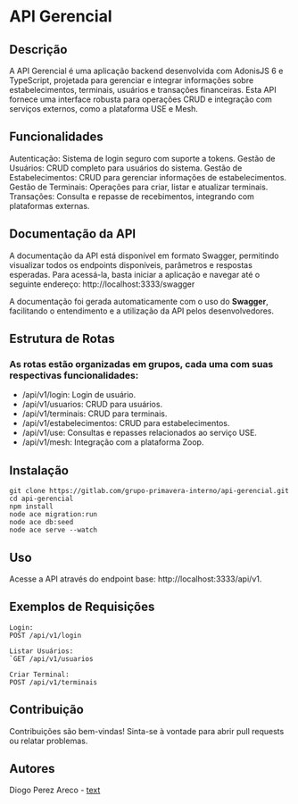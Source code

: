 # API Gerencial

## Descrição

A API Gerencial é uma aplicação backend desenvolvida com AdonisJS 6 e TypeScript, projetada para gerenciar e integrar informações sobre estabelecimentos, terminais, usuários e transações financeiras. Esta API fornece uma interface robusta para operações CRUD e integração com serviços externos, como a plataforma USE e Mesh.

## Funcionalidades

Autenticação: Sistema de login seguro com suporte a tokens.
Gestão de Usuários: CRUD completo para usuários do sistema.
Gestão de Estabelecimentos: CRUD para gerenciar informações de estabelecimentos.
Gestão de Terminais: Operações para criar, listar e atualizar terminais.
Transações: Consulta e repasse de recebimentos, integrando com plataformas externas.

## Documentação da API

A documentação da API está disponível em formato Swagger, permitindo visualizar todos os endpoints disponíveis, parâmetros e respostas esperadas. Para acessá-la, basta iniciar a aplicação e navegar até o seguinte endereço: http://localhost:3333/swagger

A documentação foi gerada automaticamente com o uso do **Swagger**, facilitando o entendimento e a utilização da API pelos desenvolvedores.

## Estrutura de Rotas

### As rotas estão organizadas em grupos, cada uma com suas respectivas funcionalidades:

- /api/v1/login: Login de usuário.
- /api/v1/usuarios: CRUD para usuários.
- /api/v1/terminais: CRUD para terminais.
- /api/v1/estabelecimentos: CRUD para estabelecimentos.
- /api/v1/use: Consultas e repasses relacionados ao serviço USE.
- /api/v1/mesh: Integração com a plataforma Zoop.

## Instalação

```
git clone https://gitlab.com/grupo-primavera-interno/api-gerencial.git
cd api-gerencial
npm install
node ace migration:run
node ace db:seed
node ace serve --watch
```

## Uso

Acesse a API através do endpoint base: http://localhost:3333/api/v1.

## Exemplos de Requisições


```
Login:
POST /api/v1/login

Listar Usuários:
`GET /api/v1/usuarios

Criar Terminal:
POST /api/v1/terminais
```

## Contribuição

Contribuições são bem-vindas! Sinta-se à vontade para abrir pull requests ou relatar problemas.

## Autores

Diogo Perez Areco - [text](https://github.com/diogo-perez)

